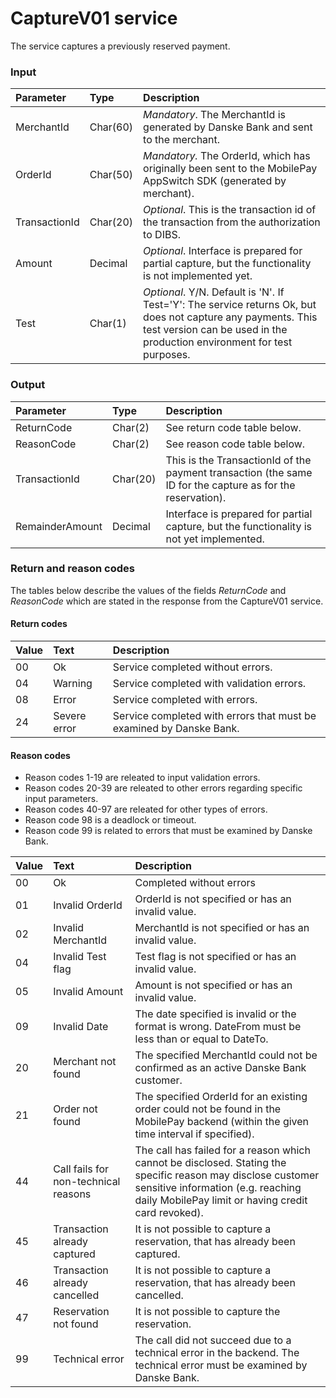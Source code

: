 # CaptureV01 service #
The service captures a previously reserved payment.

### Input ###
|Parameter|Type|Description|
|:--------|:---|:----------|
|MerchantId|Char(60)|_Mandatory_. The MerchantId is generated by Danske Bank and sent to the merchant.|
|OrderId|Char(50)|_Mandatory._ The OrderId, which has originally been sent to the MobilePay AppSwitch SDK (generated by merchant).|
|TransactionId|Char(20)|_Optional_. This is the transaction id of the transaction from the authorization to DIBS.|
|Amount|Decimal|_Optional_. Interface is prepared for partial capture, but the functionality is not implemented yet.|
|Test|Char(1)|_Optional_. Y/N. Default is 'N'. If Test='Y': The service returns Ok, but does not capture any payments. This test version can be used in the production environment for test purposes.|

### Output ###
|Parameter|Type|Description|
|:--------|:---|:----------|
|ReturnCode|Char(2)|See return code table below.|
|ReasonCode|Char(2)|See reason code table below.|
|TransactionId|Char(20)|This is the TransactionId of the payment transaction (the same ID for the capture as for the reservation).|
|RemainderAmount|Decimal|Interface is prepared for partial capture, but the functionality is not yet implemented.|

### Return and reason codes ###
The tables below describe the values of the fields *ReturnCode* and *ReasonCode* which are stated in the response from the CaptureV01 service.

#### Return codes ####
|Value|Text|Description|
|:----|:---|:----------|
|00|Ok|Service completed without errors.|
|04|Warning|Service completed with validation errors.|
|08|Error|Service completed with errors.|
|24|Severe error|Service completed with errors that must be examined by Danske Bank.|

#### Reason codes ####
- Reason codes 1-19 are releated to input validation errors.
- Reason codes 20-39 are releated to other errors regarding specific input parameters.
- Reason codes 40-97 are releated for other types of errors.
- Reason code 98 is a deadlock or timeout.
- Reason code 99 is related to errors that must be examined by Danske Bank.

|Value|Text|Description|
|:----|:---|:----------|
|00|Ok|Completed without errors|
|01|Invalid OrderId|OrderId is not specified or has an invalid value.|
|02|Invalid MerchantId|MerchantId is not specified or has an invalid value.|
|04|Invalid Test flag |Test flag is not specified or has an invalid value.|
|05|Invalid Amount|Amount is not specified or has an invalid value.|
|09|Invalid Date|The date specified is invalid or the format is wrong. DateFrom must be less than or equal to DateTo.|
|20|Merchant not found|The specified MerchantId could not be confirmed as an active Danske Bank customer.|
|21|Order not found|The specified OrderId for an existing order could not be found in the MobilePay backend (within the given time interval if specified).|
|44|Call fails for non-technical reasons|The call has failed for a reason which cannot be disclosed. Stating the specific reason may disclose customer sensitive information (e.g. reaching daily MobilePay limit or having credit card revoked).|
|45|Transaction already captured|It is not possible to capture a reservation, that has already been captured.|
|46|Transaction already cancelled|It is not possible to capture a reservation, that has already been cancelled.|
|47|Reservation not found|It is not possible to capture the reservation.|
|99|Technical error|The call did not succeed due to a technical error in the backend. The technical error must be examined by Danske Bank.|
